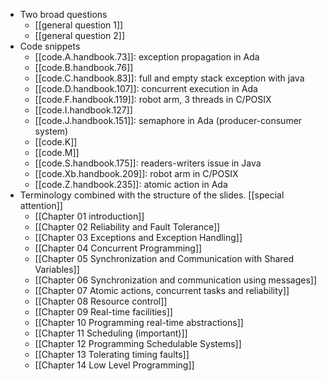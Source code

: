 - Two broad questions
	- [[general question 1]]
	- [[general question 2]]
- Code snippets
	- [[code.A.handbook.73]]: exception propagation in Ada
	- [[code.B.handbook.76]]
	- [[code.C.handbook.83]]: full and empty stack exception with java
	- [[code.D.handbook.107]]: concurrent execution in Ada
	- [[code.F.handbook.119]]: robot arm, 3 threads in C/POSIX
	- [[code.I.handbook.127]]
	- [[code.J.handbook.151]]: semaphore in Ada (producer-consumer system)
	- [[code.K]]
	- [[code.M]]
	- [[code.S.handbook.175]]: readers-writers issue in Java
	- [[code.Xb.handbook.209]]: robot arm in C/POSIX
	- [[code.Z.handbook.235]]: atomic action in Ada
- Terminology combined with the structure of the slides. [[special attention]]
	- [[Chapter 01 introduction]]
	- [[Chapter 02 Reliability and Fault Tolerance]]
	- [[Chapter 03 Exceptions and Exception Handling]]
	- [[Chapter 04 Concurrent Programming]]
	- [[Chapter 05 Synchronization and Communication with Shared Variables]]
	- [[Chapter 06 Synchronization and communication using messages]]
	- [[Chapter 07 Atomic actions, concurrent tasks and reliability]]
	- [[Chapter 08 Resource control]]
	- [[Chapter 09 Real-time facilities]]
	- [[Chapter 10 Programming real-time abstractions]]
	- [[Chapter 11 Scheduling (important)]]
	- [[Chapter 12 Programming Schedulable Systems]]
	- [[Chapter 13 Tolerating timing faults]]
	- [[Chapter 14 Low Level Programming]]

